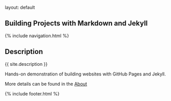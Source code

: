 layout: default

## Building Projects with Markdown and Jekyll



{% include navigation.html %}



## Description
{{ site.description }}

Hands-on demonstration of building websites with GitHub Pages and Jekyll.

More details can be found in the [About](about)


{% include footer.html %}
